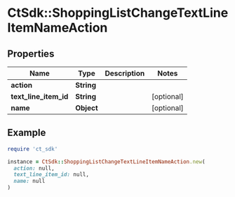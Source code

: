 # CtSdk::ShoppingListChangeTextLineItemNameAction

## Properties

| Name | Type | Description | Notes |
| ---- | ---- | ----------- | ----- |
| **action** | **String** |  |  |
| **text_line_item_id** | **String** |  | [optional] |
| **name** | **Object** |  | [optional] |

## Example

```ruby
require 'ct_sdk'

instance = CtSdk::ShoppingListChangeTextLineItemNameAction.new(
  action: null,
  text_line_item_id: null,
  name: null
)
```

